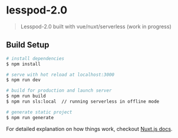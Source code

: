 # lesspod-2.0

> Lesspod-2.0 built with vue/nuxt/serverless (work in progress)

## Build Setup

``` bash
# install dependencies
$ npm install

# serve with hot reload at localhost:3000
$ npm run dev

# build for production and launch server
$ npm run build
$ npm run sls:local  // running serverless in offline mode

# generate static project
$ npm run generate
```

For detailed explanation on how things work, checkout [Nuxt.js docs](https://nuxtjs.org).
